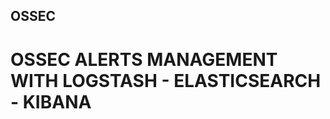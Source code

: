 ﻿OSSEC
-------------

OSSEC ALERTS MANAGEMENT WITH LOGSTASH - ELASTICSEARCH - KIBANA
==============================
